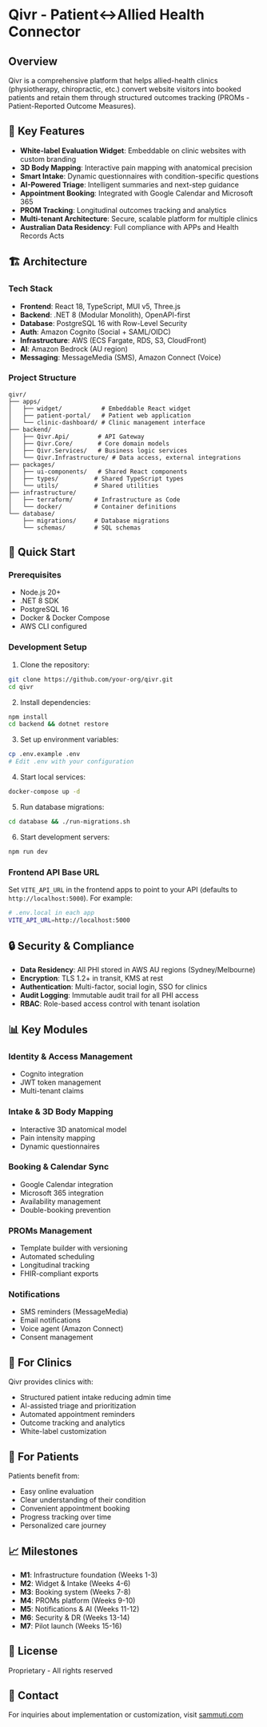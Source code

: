 # Qivr - Patient↔Allied Health Connector

## Overview

Qivr is a comprehensive platform that helps allied-health clinics (physiotherapy, chiropractic, etc.) convert website visitors into booked patients and retain them through structured outcomes tracking (PROMs - Patient-Reported Outcome Measures).

## 🎯 Key Features

- **White-label Evaluation Widget**: Embeddable on clinic websites with custom branding
- **3D Body Mapping**: Interactive pain mapping with anatomical precision
- **Smart Intake**: Dynamic questionnaires with condition-specific questions
- **AI-Powered Triage**: Intelligent summaries and next-step guidance
- **Appointment Booking**: Integrated with Google Calendar and Microsoft 365
- **PROM Tracking**: Longitudinal outcomes tracking and analytics
- **Multi-tenant Architecture**: Secure, scalable platform for multiple clinics
- **Australian Data Residency**: Full compliance with APPs and Health Records Acts

## 🏗️ Architecture

### Tech Stack

- **Frontend**: React 18, TypeScript, MUI v5, Three.js
- **Backend**: .NET 8 (Modular Monolith), OpenAPI-first
- **Database**: PostgreSQL 16 with Row-Level Security
- **Auth**: Amazon Cognito (Social + SAML/OIDC)
- **Infrastructure**: AWS (ECS Fargate, RDS, S3, CloudFront)
- **AI**: Amazon Bedrock (AU region)
- **Messaging**: MessageMedia (SMS), Amazon Connect (Voice)

### Project Structure

```
qivr/
├── apps/
│   ├── widget/           # Embeddable React widget
│   ├── patient-portal/   # Patient web application
│   └── clinic-dashboard/ # Clinic management interface
├── backend/
│   ├── Qivr.Api/        # API Gateway
│   ├── Qivr.Core/       # Core domain models
│   ├── Qivr.Services/   # Business logic services
│   └── Qivr.Infrastructure/ # Data access, external integrations
├── packages/
│   ├── ui-components/   # Shared React components
│   ├── types/          # Shared TypeScript types
│   └── utils/          # Shared utilities
├── infrastructure/
│   ├── terraform/      # Infrastructure as Code
│   └── docker/         # Container definitions
└── database/
    ├── migrations/     # Database migrations
    └── schemas/        # SQL schemas
```

## 🚀 Quick Start

### Prerequisites

- Node.js 20+
- .NET 8 SDK
- PostgreSQL 16
- Docker & Docker Compose
- AWS CLI configured

### Development Setup

1. Clone the repository:
```bash
git clone https://github.com/your-org/qivr.git
cd qivr
```

2. Install dependencies:
```bash
npm install
cd backend && dotnet restore
```

3. Set up environment variables:
```bash
cp .env.example .env
# Edit .env with your configuration
```

4. Start local services:
```bash
docker-compose up -d
```

5. Run database migrations:
```bash
cd database && ./run-migrations.sh
```

6. Start development servers:
```bash
npm run dev
```

### Frontend API Base URL
Set `VITE_API_URL` in the frontend apps to point to your API (defaults to `http://localhost:5000`). For example:
```bash
# .env.local in each app
VITE_API_URL=http://localhost:5000
```

## 🔒 Security & Compliance

- **Data Residency**: All PHI stored in AWS AU regions (Sydney/Melbourne)
- **Encryption**: TLS 1.2+ in transit, KMS at rest
- **Authentication**: Multi-factor, social login, SSO for clinics
- **Audit Logging**: Immutable audit trail for all PHI access
- **RBAC**: Role-based access control with tenant isolation

## 📊 Key Modules

### Identity & Access Management
- Cognito integration
- JWT token management
- Multi-tenant claims

### Intake & 3D Body Mapping
- Interactive 3D anatomical model
- Pain intensity mapping
- Dynamic questionnaires

### Booking & Calendar Sync
- Google Calendar integration
- Microsoft 365 integration
- Availability management
- Double-booking prevention

### PROMs Management
- Template builder with versioning
- Automated scheduling
- Longitudinal tracking
- FHIR-compliant exports

### Notifications
- SMS reminders (MessageMedia)
- Email notifications
- Voice agent (Amazon Connect)
- Consent management

## 🏥 For Clinics

Qivr provides clinics with:
- Structured patient intake reducing admin time
- AI-assisted triage and prioritization
- Automated appointment reminders
- Outcome tracking and analytics
- White-label customization

## 👥 For Patients

Patients benefit from:
- Easy online evaluation
- Clear understanding of their condition
- Convenient appointment booking
- Progress tracking over time
- Personalized care journey

## 📈 Milestones

- **M1**: Infrastructure foundation (Weeks 1-3)
- **M2**: Widget & Intake (Weeks 4-6)
- **M3**: Booking system (Weeks 7-8)
- **M4**: PROMs platform (Weeks 9-10)
- **M5**: Notifications & AI (Weeks 11-12)
- **M6**: Security & DR (Weeks 13-14)
- **M7**: Pilot launch (Weeks 15-16)

## 📝 License

Proprietary - All rights reserved

## 🤝 Contact

For inquiries about implementation or customization, visit [sammuti.com](https://sammuti.com)
